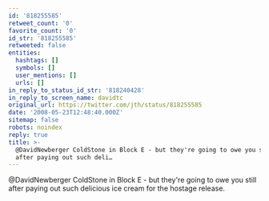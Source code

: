```yaml
---
id: '818255585'
retweet_count: '0'
favorite_count: '0'
id_str: '818255585'
retweeted: false
entities:
  hashtags: []
  symbols: []
  user_mentions: []
  urls: []
in_reply_to_status_id_str: '818240428'
in_reply_to_screen_name: davidtc
original_url: https://twitter.com/jth/status/818255585
date: '2008-05-23T12:48:40.000Z'
sitemap: false
robots: noindex
reply: true
title: >-
  @DavidNewberger ColdStone in Block E - but they're going to owe you still
  after paying out such deli…
---
```


@DavidNewberger ColdStone in Block E - but they're going to owe you still after paying out such delicious ice cream for the hostage release.
